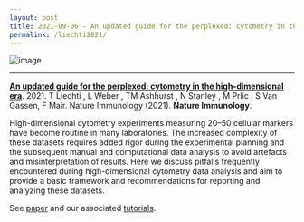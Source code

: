 ```yaml
---
layout: post
title: 2021-09-06 - An updated guide for the perplexed: cytometry in the high-dimensional era publishedin Nature Immunology
permalink: /liechti2021/
---
```


![image](https://user-images.githubusercontent.com/11766139/132227057-93345bef-efd2-45af-b6bf-4f1cec8399e2.png)

---

**[An updated guide for the perplexed: cytometry in the high-dimensional era](https://www.nature.com/articles/s41590-021-01006-z)**. 2021. T Liechti , L Weber , TM Ashhurst , N Stanley , M Prlic , S Van Gassen, F Mair. Nature Immunology (2021). **Nature Immunology**.

High-dimensional cytometry experiments measuring 20–50 cellular markers have become routine in many laboratories. The increased complexity of these datasets requires added rigor during the experimental planning and the subsequent manual and computational data analysis to avoid artefacts and misinterpretation of results. Here we discuss pitfalls frequently encountered during high-dimensional cytometry data analysis and aim to provide a basic framework and recommendations for reporting and analyzing these datasets.

See [paper](https://www.nature.com/articles/s41590-021-01006-z) and our associated [tutorials](https://immunedynamics.io/spectre/tutorials/).
